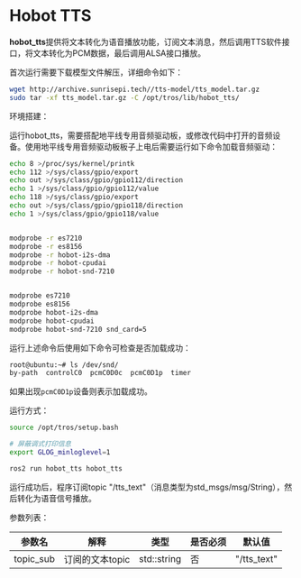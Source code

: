 # Hobot TTS

**hobot_tts**提供将文本转化为语音播放功能，订阅文本消息，然后调用TTS软件接口，将文本转化为PCM数据，最后调用ALSA接口播放。

首次运行需要下载模型文件解压，详细命令如下：

```bash
wget http://archive.sunrisepi.tech//tts-model/tts_model.tar.gz
sudo tar -xf tts_model.tar.gz -C /opt/tros/lib/hobot_tts/
```

环境搭建：

运行hobot_tts，需要搭配地平线专用音频驱动板，或修改代码中打开的音频设备。使用地平线专用音频驱动板板子上电后需要运行如下命令加载音频驱动：

```bash
echo 8 >/proc/sys/kernel/printk
echo 112 >/sys/class/gpio/export
echo out >/sys/class/gpio/gpio112/direction
echo 1 >/sys/class/gpio/gpio112/value
echo 118 >/sys/class/gpio/export
echo out >/sys/class/gpio/gpio118/direction
echo 1 >/sys/class/gpio/gpio118/value


modprobe -r es7210
modprobe -r es8156
modprobe -r hobot-i2s-dma
modprobe -r hobot-cpudai
modprobe -r hobot-snd-7210


modprobe es7210
modprobe es8156
modprobe hobot-i2s-dma
modprobe hobot-cpudai
modprobe hobot-snd-7210 snd_card=5
```

运行上述命令后使用如下命令可检查是否加载成功：

```bash
root@ubuntu:~# ls /dev/snd/
by-path  controlC0  pcmC0D0c  pcmC0D1p  timer
```

如果出现`pcmC0D1p`设备则表示加载成功。

运行方式：

```bash
source /opt/tros/setup.bash

# 屏蔽调式打印信息
export GLOG_minloglevel=1

ros2 run hobot_tts hobot_tts
```

运行成功后，程序订阅topic "/tts_text"（消息类型为std_msgs/msg/String），然后转化为语音信号播放。

参数列表：

| 参数名          | 解释            | 类型        | 是否必须 | 默认值      |
| --------------- | -------------- | ----------- | --------| ----------- |
| topic_sub       | 订阅的文本topic | std::string | 否      | "/tts_text" |
